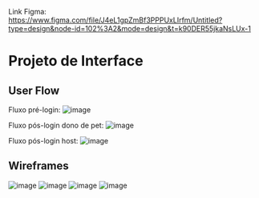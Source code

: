 Link Figma: https://www.figma.com/file/J4eL1gpZmBf3PPPUxLIrfm/Untitled?type=design&node-id=102%3A2&mode=design&t=k90DER55jkaNsLUx-1
# Projeto de Interface

## User Flow
Fluxo pré-login:
![image](https://github.com/ICEI-PUC-Minas-PMV-SI/pmv-si-2024-1-pe1-t6-si_t6_app_web_1osem2024_gp04/assets/67494565/8705598e-10df-48f9-afd4-0323ab108d5b)

Fluxo pós-login dono de pet: ![image](https://github.com/ICEI-PUC-Minas-PMV-SI/pmv-si-2024-1-pe1-t6-si_t6_app_web_1osem2024_gp04/assets/67494565/7246247e-8777-45fb-92a3-3f03a6ccebfb)

Fluxo pós-login host: ![image](https://github.com/ICEI-PUC-Minas-PMV-SI/pmv-si-2024-1-pe1-t6-si_t6_app_web_1osem2024_gp04/assets/67494565/0031314a-e236-40ed-9536-7dcfb9069458)

## Wireframes
![image](https://github.com/ICEI-PUC-Minas-PMV-SI/pmv-si-2024-1-pe1-t6-si_t6_app_web_1osem2024_gp04/assets/67494565/1804eba9-4c3a-4b8d-ad94-8e7c31f4feda)
![image](https://github.com/ICEI-PUC-Minas-PMV-SI/pmv-si-2024-1-pe1-t6-si_t6_app_web_1osem2024_gp04/assets/67494565/ca795ef3-1943-4465-b3cf-54674d3a6393)
![image](https://github.com/ICEI-PUC-Minas-PMV-SI/pmv-si-2024-1-pe1-t6-si_t6_app_web_1osem2024_gp04/assets/67494565/2eb2e16c-4fad-4c15-a4fd-0683cd8d7d27)
![image](https://github.com/ICEI-PUC-Minas-PMV-SI/pmv-si-2024-1-pe1-t6-si_t6_app_web_1osem2024_gp04/assets/67494565/8cffa5df-d501-4176-a389-0b791988d97a)



